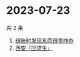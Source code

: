 # 2023-07-23

共 2 条

<!-- BEGIN ZHIHUSEARCH -->
<!-- 最后更新时间 Sun Jul 23 2023 09:09:43 GMT+0800 (China Standard Time) -->
1. [结账时发现东西很贵咋办](https://www.zhihu.com/search?q=结账时发现东西很贵咋办)
1. [西安「回流生」](https://www.zhihu.com/search?q=西安「回流生」)
<!-- END ZHIHUSEARCH -->
